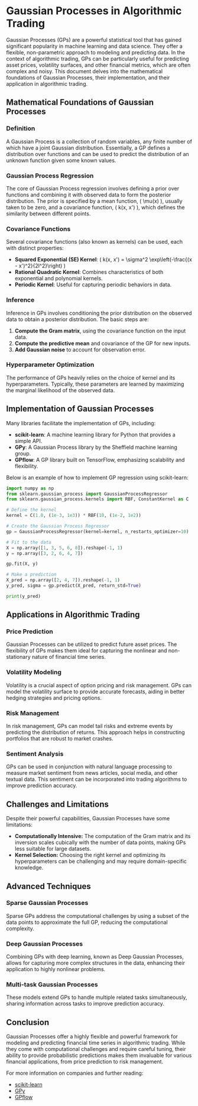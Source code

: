 # Gaussian Processes in Algorithmic Trading

Gaussian Processes (GPs) are a powerful statistical tool that has gained significant popularity in machine learning and data science. They offer a flexible, non-parametric approach to modeling and predicting data. In the context of algorithmic trading, GPs can be particularly useful for predicting asset prices, volatility surfaces, and other financial metrics, which are often complex and noisy. This document delves into the mathematical foundations of Gaussian Processes, their implementation, and their application in algorithmic trading.

## Mathematical Foundations of Gaussian Processes

### Definition

A Gaussian Process is a collection of random variables, any finite number of which have a joint Gaussian distribution. Essentially, a GP defines a distribution over functions and can be used to predict the distribution of an unknown function given some known values. 

### Gaussian Process Regression

The core of Gaussian Process regression involves defining a prior over functions and combining it with observed data to form the posterior distribution. The prior is specified by a mean function, \( \mu(x) \), usually taken to be zero, and a covariance function, \( k(x, x') \), which defines the similarity between different points.

### Covariance Functions

Several covariance functions (also known as kernels) can be used, each with distinct properties:

- **Squared Exponential (SE) Kernel**: \( k(x, x') = \sigma^2 \exp\left(-\frac{(x - x')^2}{2l^2}\right) \)
- **Rational Quadratic Kernel**: Combines characteristics of both exponential and polynomial kernels.
- **Periodic Kernel**: Useful for capturing periodic behaviors in data.

### Inference

Inference in GPs involves conditioning the prior distribution on the observed data to obtain a posterior distribution. The basic steps are:

1. **Compute the Gram matrix**, using the covariance function on the input data.
2. **Compute the predictive mean** and covariance of the GP for new inputs.
3. **Add Gaussian noise** to account for observation error.

### Hyperparameter Optimization

The performance of GPs heavily relies on the choice of kernel and its hyperparameters. Typically, these parameters are learned by maximizing the marginal likelihood of the observed data.

## Implementation of Gaussian Processes

Many libraries facilitate the implementation of GPs, including:

- **scikit-learn**: A machine learning library for Python that provides a simple API.
- **GPy**: A Gaussian Process library by the Sheffield machine learning group.
- **GPflow**: A GP library built on TensorFlow, emphasizing scalability and flexibility.

Below is an example of how to implement GP regression using scikit-learn:

```python
import numpy as np
from sklearn.gaussian_process import GaussianProcessRegressor
from sklearn.gaussian_process.kernels import RBF, ConstantKernel as C

# Define the kernel
kernel = C(1.0, (1e-3, 1e3)) * RBF(10, (1e-2, 1e2))

# Create the Gaussian Process Regressor
gp = GaussianProcessRegressor(kernel=kernel, n_restarts_optimizer=10)

# Fit to the data
X = np.array([1, 3, 5, 6, 8]).reshape(-1, 1)
y = np.array([3, 2, 6, 4, 7])

gp.fit(X, y)

# Make a prediction
X_pred = np.array([2, 4, 7]).reshape(-1, 1)
y_pred, sigma = gp.predict(X_pred, return_std=True)

print(y_pred)
```

## Applications in Algorithmic Trading

### Price Prediction

Gaussian Processes can be utilized to predict future asset prices. The flexibility of GPs makes them ideal for capturing the nonlinear and non-stationary nature of financial time series.

### Volatility Modeling

Volatility is a crucial aspect of option pricing and risk management. GPs can model the volatility surface to provide accurate forecasts, aiding in better hedging strategies and pricing options.

### Risk Management

In risk management, GPs can model tail risks and extreme events by predicting the distribution of returns. This approach helps in constructing portfolios that are robust to market crashes.

### Sentiment Analysis

GPs can be used in conjunction with natural language processing to measure market sentiment from news articles, social media, and other textual data. This sentiment can be incorporated into trading algorithms to improve prediction accuracy.

## Challenges and Limitations

Despite their powerful capabilities, Gaussian Processes have some limitations:

- **Computationally Intensive:** The computation of the Gram matrix and its inversion scales cubically with the number of data points, making GPs less suitable for large datasets.
- **Kernel Selection:** Choosing the right kernel and optimizing its hyperparameters can be challenging and may require domain-specific knowledge.

## Advanced Techniques

### Sparse Gaussian Processes

Sparse GPs address the computational challenges by using a subset of the data points to approximate the full GP, reducing the computational complexity.

### Deep Gaussian Processes

Combining GPs with deep learning, known as Deep Gaussian Processes, allows for capturing more complex structures in the data, enhancing their application to highly nonlinear problems.

### Multi-task Gaussian Processes

These models extend GPs to handle multiple related tasks simultaneously, sharing information across tasks to improve prediction accuracy.

## Conclusion

Gaussian Processes offer a highly flexible and powerful framework for modeling and predicting financial time series in algorithmic trading. While they come with computational challenges and require careful tuning, their ability to provide probabilistic predictions makes them invaluable for various financial applications, from price prediction to risk management.

For more information on companies and further reading:

- [scikit-learn](https://scikit-learn.org/)
- [GPy](https://sheffieldml.github.io/GPy/)
- [GPflow](https://www.gpflow.org/)
